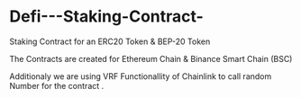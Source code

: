 # Defi---Staking-Contract-
Staking Contract for an ERC20 Token & BEP-20 Token

The Contracts are created for Ethereum Chain  & Binance Smart Chain (BSC)

Additionaly we are using VRF Functionallity of Chainlink to call random Number for the contract . 
